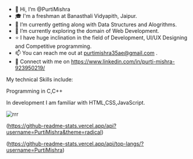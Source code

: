 - 👋 Hi, I’m @PurtiMishra
- 🎓 I'm a freshman at Banasthali Vidyapith, Jaipur.
- 👀 I’m currently getting along with Data Structures and Alogrithms.
- 🌱 I’m currently exploring the domain of Web Development.
- ⭐ I have huge inclination in the field of Development, UI/UX Designing and Competitive programming.
- 📫 You can reach me out at purtimishra35ae@gmail.com .
- 🤝 Connect with me on https://www.linkedin.com/in/purti-mishra-923950219/

My technical Skills include:


Programming in C,C++


In development I am familiar with HTML,CSS,JavaScript.


![rrr](https://user-images.githubusercontent.com/91051576/165360957-2de3d045-1424-4467-823f-5ed167b51612.gif)




(https://github-readme-stats.vercel.app/api?username=PurtiMishra&theme=radical)


(https://github-readme-stats.vercel.app/api/top-langs/?username=PurtiMishra)



